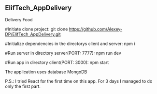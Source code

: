 ## ElifTech_AppDelivery
Delivery Food

#Initiate clone project: git clone https://github.com/Alexey-DP/ElifTech_AppDelivery.git

#Initialize dependencies in the directorys client and server: npm i

#Run server in directory server(PORT: 7777): npm run dev

#Run app in directory client(PORT: 3000): npm start

The application uses database MongoDB


P.S.: I tried React for the first time on this app.
For 3 days I managed to do only the first part.
